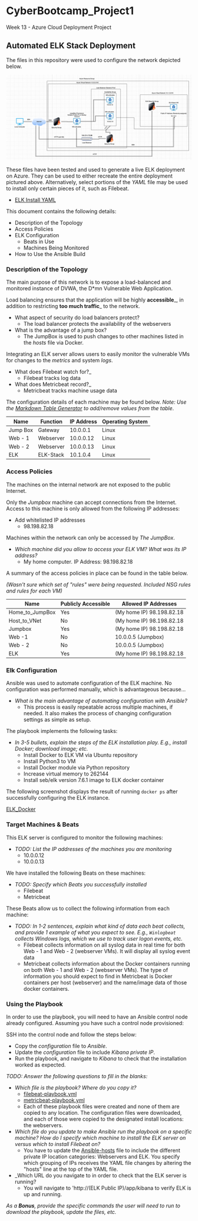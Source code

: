 # CyberBootcamp_Project1
Week 13 - Azure Cloud Deployment Project


## Automated ELK Stack Deployment

The files in this repository were used to configure the network depicted below.

![Network Diagram](Network_Diagram/Network_Diagram.png)

These files have been tested and used to generate a live ELK deployment on Azure. They can be used to either recreate the entire deployment pictured above. Alternatively, select portions of the _YAML_ file may be used to install only certain pieces of it, such as Filebeat.

  - [ELK Install YAML](Ansible_Playbooks/install-ELK.yml)

This document contains the following details:
- Description of the Topology
- Access Policies
- ELK Configuration
  - Beats in Use
  - Machines Being Monitored
- How to Use the Ansible Build


### Description of the Topology

The main purpose of this network is to expose a load-balanced and monitored instance of DVWA, the D*mn Vulnerable Web Application.

Load balancing ensures that the application will be highly __accessible___, in addition to restricting __too much traffic___ to the network.
- What aspect of security do load balancers protect? 
  - The load balancer protects the availability of the webservers 
- What is the advantage of a jump box?
  - The JumpBox is used to push changes to other machines listed in the *hosts* file via Docker. 

Integrating an ELK server allows users to easily monitor the vulnerable VMs for changes to the _metrics_ and system _logs_.
- What does Filebeat watch for?_
  - Filebeat tracks log data
- What does Metricbeat record?_
  - Metricbeat tracks machine usage data

The configuration details of each machine may be found below.
_Note: Use the [Markdown Table Generator](http://www.tablesgenerator.com/markdown_tables) to add/remove values from the table_.

| Name     | Function | IP Address | Operating System |
|----------|----------|------------|------------------|
| Jump Box | Gateway  | 10.0.0.1   | Linux            |
| Web - 1  | Webserver| 10.0.0.12  | Linux            |
| Web - 2  | Webserver| 10.0.0.13  | Linux            |
| ELK      | ELK-Stack| 10.1.0.4   | Linux            |

### Access Policies

The machines on the internal network are not exposed to the public Internet. 

Only the _Jumpbox_ machine can accept connections from the Internet. Access to this machine is only allowed from the following IP addresses:
- Add whitelisted IP addresses
  -  98.198.82.18

Machines within the network can only be accessed by _The JumpBox_.
- _Which machine did you allow to access your ELK VM? What was its IP address?_
  - My home computer. IP Address: 98.198.82.18

A summary of the access policies in place can be found in the table below.

_(Wasn't sure which set of "rules" were being requested. Included NSG rules and rules for each VM)_

| Name     | Publicly Accessible | Allowed IP Addresses |
|----------|---------------------|----------------------|
| Home_to_JumpBox | Yes          | (My home IP) 98.198.82.18 |
| Host_to_VNet    | No           | (My home IP) 98.198.82.18 |
| Jumpbox   | Yes     |  (My home IP) 98.198.82.18|
| Web -1 | No  | 10.0.0.5 (Jumpbox) |
| Web - 2 | No | 10.0.0.5 (Jumpbox) |
| ELK | Yes | (My home IP) 98.198.82.18 |

### Elk Configuration

Ansible was used to automate configuration of the ELK machine. No configuration was performed manually, which is advantageous because...
- _What is the main advantage of automating configuration with Ansible?_
  - This process is easily repeatable across multiple machines, if needed. It also makes the process of changing configuration settings as simple as setup.  

The playbook implements the following tasks:
- _In 3-5 bullets, explain the steps of the ELK installation play. E.g., install Docker; download image; etc._
  - Install Docker to ELK VM via Ubuntu repository
  - Install Python3 to VM
  - Install Docker module via Python repository
  - Increase virtual memory to 262144
  - Install seb/elk version 7.6.1 image to ELK docker container

The following screenshot displays the result of running `docker ps` after successfully configuring the ELK instance.

[ELK_Docker](Project_Images/ELK_Docker.png)

### Target Machines & Beats
This ELK server is configured to monitor the following machines:
- _TODO: List the IP addresses of the machines you are monitoring_
  - 10.0.0.12
  - 10.0.0.13 

We have installed the following Beats on these machines:
- _TODO: Specify which Beats you successfully installed_
  - Filebeat
  - Metricbeat

These Beats allow us to collect the following information from each machine:
- _TODO: In 1-2 sentences, explain what kind of data each beat collects, and provide 1 example of what you expect to see. E.g., `Winlogbeat` collects Windows logs, which we use to track user logon events, etc._
  - Filebeat collects information on all syslog data in real time for both Web - 1 and Web - 2 (webserver VMs). It will display all syslog event data
  - Metricbeat collects information about the Docker containers running on both Web - 1 and Web - 2 (webserver VMs). The type of information you should expect to find in Metricbeat is Docker containers per host (webserver) and the name/image data of those docker containers.

### Using the Playbook
In order to use the playbook, you will need to have an Ansible control node already configured. Assuming you have such a control node provisioned: 

SSH into the control node and follow the steps below:
- Copy the _configuration_ file to _Ansible_.
- Update the _configuration_ file to include _Kibana private IP_.
- Run the playbook, and navigate to _Kibana_ to check that the installation worked as expected.

_TODO: Answer the following questions to fill in the blanks:_
- _Which file is the playbook? Where do you copy it?_
  - [filebeat-playbook.yml](Ansible_Playbooks/filebeat-playbook.yml)
  - [metricbeat-playbook.yml](Ansible_Playbooks/metricbeat-playbook.yml)
  - Each of these playbook files were created and none of them are copied to any location. The configuration files were downloaded, and each of those were copied to the designated install locations: the webservers.
- _Which file do you update to make Ansible run the playbook on a specific machine? How do I specify which machine to install the ELK server on versus which to install Filebeat on?_
  - You have to update the [Ansible-hosts](Ansible_Playbooks/Ansible-hosts.txt) file to include the different private IP location categories: Webservers and ELK. You specify which grouping of IPs receives the YAML file changes by altering the "hosts" line at the top of the YAML file.
- _Which URL do you navigate to in order to check that the ELK server is running?
  - You will navigate to 'http://(ELK Public IP)/app/kibana to verify ELK is up and running.

_As a **Bonus**, provide the specific commands the user will need to run to download the playbook, update the files, etc._